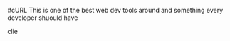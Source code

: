#cURL
This is one of the best web dev tools around and something every developer shuould have

clie
